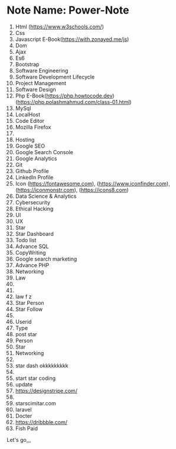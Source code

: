 # Note Name: Power-Note
1. Html (https://www.w3schools.com/)
2. Css 
3. Javascript E-Book(https://with.zonayed.me/js)
4. Dom
5. Ajax
6. Es6
7. Bootstrap
8. Software Engineering
9. Software Development Lifecycle
10. Project Management
11. Software Design
12. Php E-Book(https://php.howtocode.dev) (https://php.polashmahmud.com/class-01.html)
13. MySql
14. LocalHost
15. Code Editor
16. Mozilla Firefox
17. 
18. Hosting
19. Google SEO                                                                                                                
20. Google Search Console
21. Google Analytics
22. Git
23. Github Profile
24. LinkedIn Profile
25. Icon (https://fontawesome.com), (https://www.iconfinder.com), (https://iconmonstr.com), (https://icons8.com)
26. Data Science & Analytics
27. Cybersecurity
28. Ethical Hacking
29. UI 
30. UX
31. Star 
32. Star Dashboard 
33. Todo list
34. Advance SQL 
35. CopyWriting
36. Google search marketing 
37. Advance PHP 
38. Networking
39. Law
40. 
41. 
42. law f z
43. Star Person
44. Star Follow
45. 
46. Userid
47. Type
48. post star
49.  Person
50.  Star
51.  Networking
52.  
53.  star dash okkkkkkkkk
54.  
55.  start star coding
56. update
57. https://designstripe.com/
58. 
59. starscimitar.com
60. laravel
61. Docter
62. https://dribbble.com/
63. Fish Paid
 

Let's go,,,
